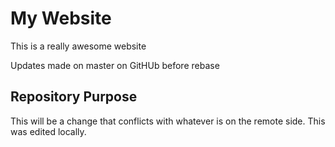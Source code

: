 # My Website

This is a really awesome website

Updates made on master on GitHUb before rebase

## Repository Purpose

This will be a change that conflicts
with whatever is on the remote side.
This was edited locally.